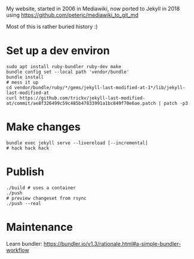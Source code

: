 My website, started in 2006 in Mediawiki, now ported to Jekyll in 2018 using https://github.com/peterjc/mediawiki_to_git_md

Most of this is rather buried history :)

# Set up a dev environ

```
sudo apt install ruby-bundler ruby-dev make
bundle config set --local path 'vendor/bundle'
bundle install
# mess it up
cd vendor/bundle/ruby/*/gems/jekyll-last-modified-at-1*/lib/jekyll-last-modified-at
curl https://github.com/trickv/jekyll-last-modified-at/commit/ae8f326499c59c485b47833991a1bc849f70e6ae.patch | patch -p3
```

# Make changes

```
bundle exec jekyll serve --livereload [--incremental]
# hack hack hack
```

# Publish

```
./build # uses a container
./push
# preview changeset from rsync
./push --real
```

# Maintenance

Learn bundler: https://bundler.io/v1.3/rationale.html#a-simple-bundler-workflow
